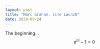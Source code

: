 ```yaml
---
layout: post
title: "Marc Graham, site Launch"
date: 2020-09-24
---
```


The beginning... $$e^{\pi i} -1 = 0$$

